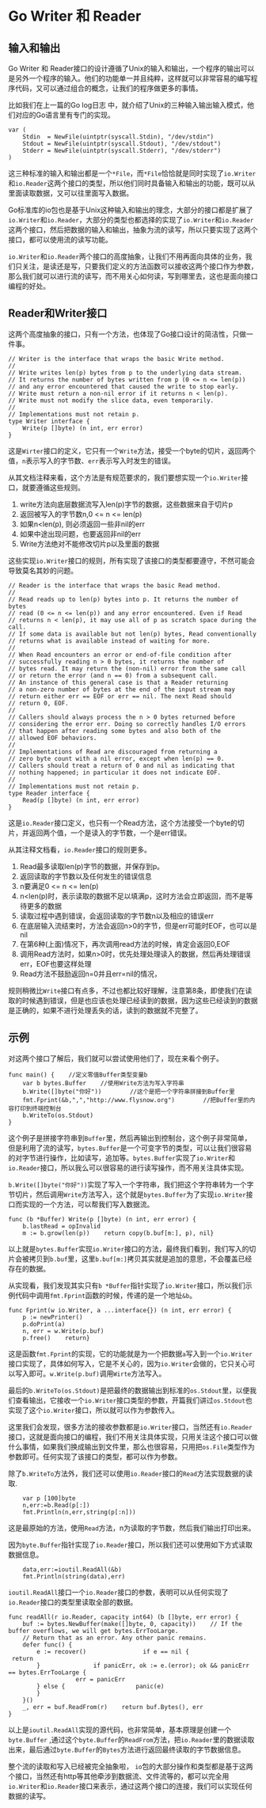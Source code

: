 # Go Writer 和 Reader
## 输入和输出

Go Writer 和 Reader接口的设计遵循了Unix的输入和输出，一个程序的输出可以是另外一个程序的输入。他们的功能单一并且纯粹，这样就可以非常容易的编写程序代码，又可以通过组合的概念，让我们的程序做更多的事情。

比如我们在上一篇的Go log日志 中，就介绍了Unix的三种输入输出输入模式，他们对应的Go语言里有专门的实现。

```
var (
    Stdin  = NewFile(uintptr(syscall.Stdin), "/dev/stdin")
    Stdout = NewFile(uintptr(syscall.Stdout), "/dev/stdout")
    Stderr = NewFile(uintptr(syscall.Stderr), "/dev/stderr")
)
```

这三种标准的输入和输出都是一个`*File`，而`*File`恰恰就是同时实现了`io.Writer`和`io.Reader`这两个接口的类型，所以他们同时具备输入和输出的功能，既可以从里面读取数据，又可以往里面写入数据。

Go标准库的io包也是基于Unix这种输入和输出的理念，大部分的接口都是扩展了`io.Writer`和`io.Reader`，大部分的类型也都选择的实现了`io.Writer`和`io.Reader`这两个接口，然后把数据的输入和输出，抽象为流的读写，所以只要实现了这两个接口，都可以使用流的读写功能。

`io.Writer`和`io.Reader`两个接口的高度抽象，让我们不用再面向具体的业务，我们只关注，是读还是写，只要我们定义的方法函数可以接收这两个接口作为参数，那么我们就可以进行流的读写，而不用关心如何读，写到哪里去，这也是面向接口编程的好处。

## Reader和Writer接口

这两个高度抽象的接口，只有一个方法，也体现了Go接口设计的简洁性，只做一件事。

```
// Writer is the interface that wraps the basic Write method.
//
// Write writes len(p) bytes from p to the underlying data stream.
// It returns the number of bytes written from p (0 <= n <= len(p))
// and any error encountered that caused the write to stop early.
// Write must return a non-nil error if it returns n < len(p).
// Write must not modify the slice data, even temporarily.
//
// Implementations must not retain p.
type Writer interface {
    Write(p []byte) (n int, err error)
}
```

这是`Wirter`接口的定义，它只有一个`Write`方法，接受一个byte的切片，返回两个值，`n`表示写入的字节数、`err`表示写入时发生的错误。

从其文档注释来看，这个方法是有规范要求的，我们要想实现一个`io.Writer`接口，就要遵循这些规则。

1.  write方法向底层数据流写入len(p)字节的数据，这些数据来自于切片p
2.  返回被写入的字节数n,0 <= n <= len(p)
3.  如果n<len(p), 则必须返回一些非nil的err
4.  如果中途出现问题，也要返回非nil的err
5.  Write方法绝对不能修改切片p以及里面的数据

这些实现`io.Writer`接口的规则，所有实现了该接口的类型都要遵守，不然可能会导致莫名其妙的问题。

```
// Reader is the interface that wraps the basic Read method.
//
// Read reads up to len(p) bytes into p. It returns the number of bytes
// read (0 <= n <= len(p)) and any error encountered. Even if Read
// returns n < len(p), it may use all of p as scratch space during the call.
// If some data is available but not len(p) bytes, Read conventionally
// returns what is available instead of waiting for more.
//
// When Read encounters an error or end-of-file condition after
// successfully reading n > 0 bytes, it returns the number of
// bytes read. It may return the (non-nil) error from the same call
// or return the error (and n == 0) from a subsequent call.
// An instance of this general case is that a Reader returning
// a non-zero number of bytes at the end of the input stream may
// return either err == EOF or err == nil. The next Read should
// return 0, EOF.
//
// Callers should always process the n > 0 bytes returned before
// considering the error err. Doing so correctly handles I/O errors
// that happen after reading some bytes and also both of the
// allowed EOF behaviors.
//
// Implementations of Read are discouraged from returning a
// zero byte count with a nil error, except when len(p) == 0.
// Callers should treat a return of 0 and nil as indicating that
// nothing happened; in particular it does not indicate EOF.
//
// Implementations must not retain p.
type Reader interface {
    Read(p []byte) (n int, err error)
}
```

这是`io.Reader`接口定义，也只有一个Read方法，这个方法接受一个byte的切片，并返回两个值，一个是读入的字节数，一个是err错误。

从其注释文档看，`io.Reader`接口的规则更多。
1.  Read最多读取len(p)字节的数据，并保存到p。
2.  返回读取的字节数以及任何发生的错误信息
3.  n要满足0 <= n <= len(p)
4.  n<len(p)时，表示读取的数据不足以填满p，这时方法会立即返回，而不是等待更多的数据
5.  读取过程中遇到错误，会返回读取的字节数n以及相应的错误err
6.  在底层输入流结束时，方法会返回n>0的字节，但是err可能时EOF，也可以是nil
7.  在第6种(上面)情况下，再次调用read方法的时候，肯定会返回0,EOF
8.  调用Read方法时，如果n>0时，优先处理处理读入的数据，然后再处理错误err，EOF也要这样处理
9.  Read方法不鼓励返回n=0并且err=nil的情况，

规则稍微比`Write`接口有点多，不过也都比较好理解，注意第8条，即使我们在读取的时候遇到错误，但是也应该也处理已经读到的数据，因为这些已经读到的数据是正确的，如果不进行处理丢失的话，读到的数据就不完整了。

## 示例

对这两个接口了解后，我们就可以尝试使用他们了，现在来看个例子。

```
func main() {    //定义零值Buffer类型变量b
    var b bytes.Buffer    //使用Write方法为写入字符串
    b.Write([]byte("你好"))        //这个是把一个字符串拼接到Buffer里
    fmt.Fprint(&b,",","http://www.flysnow.org")        //把Buffer里的内容打印到终端控制台
    b.WriteTo(os.Stdout)
}
```

这个例子是拼接字符串到`Buffer`里，然后再输出到控制台，这个例子非常简单，但是利用了流的读写，`bytes.Buffer`是一个可变字节的类型，可以让我们很容易的对字节进行操作，比如读写，追加等。`bytes.Buffer`实现了`io.Writer`和`io.Reader`接口，所以我么可以很容易的进行读写操作，而不用关注具体实现。

`b.Write([]byte("你好"))`实现了写入一个字符串，我们把这个字符串转为一个字节切片，然后调用`Write`方法写入，这个就是`bytes.Buffer`为了实现`io.Writer`接口而实现的一个方法，可以帮我们写入数据流。

```
func (b *Buffer) Write(p []byte) (n int, err error) {
    b.lastRead = opInvalid
    m := b.grow(len(p))    return copy(b.buf[m:], p), nil}
```

以上就是`bytes.Buffer`实现`io.Writer`接口的方法，最终我们看到，我们写入的切片会被拷贝到`b.buf`里，这里`b.buf[m:]`拷贝其实就是追加的意思，不会覆盖已经存在的数据。

从实现看，我们发现其实只有`b *Buffer`指针实现了`io.Writer`接口，所以我们示例代码中调用`fmt.Fprint`函数的时候，传递的是一个地址`&b`。

```
func Fprint(w io.Writer, a ...interface{}) (n int, err error) {
    p := newPrinter()
    p.doPrint(a)
    n, err = w.Write(p.buf)
    p.free()    return}
```

这是函数`fmt.Fprint`的实现，它的功能就是为一个把数据`a`写入到一个`io.Writer`接口实现了，具体如何写入，它是不关心的，因为`io.Writer`会做的，它只关心可以写入即可。`w.Write(p.buf)`调用`Wirte`方法写入。

最后的`b.WriteTo(os.Stdout)`是把最终的数据输出到标准的`os.Stdout`里，以便我们查看输出，它接收一个`io.Writer`接口类型的参数，开篇我们讲过`os.Stdout`也实现了这个`io.Writer`接口，所以就可以作为参数传入。

这里我们会发现，很多方法的接收参数都是`io.Writer`接口，当然还有`io.Reader`接口，这就是面向接口的编程，我们不用关注具体实现，只用关注这个接口可以做什么事情，如果我们换成输出到文件里，那么也很容易，只用把`os.File`类型作为参数即可。任何实现了该接口的类型，都可以作为参数。

除了`b.WriteTo`方法外，我们还可以使用`io.Reader`接口的`Read`方法实现数据的读取.

```
    var p [100]byte
    n,err:=b.Read(p[:])
    fmt.Println(n,err,string(p[:n]))
```

这是最原始的方法，使用`Read`方法，n为读取的字节数，然后我们输出打印出来。

因为`byte.Buffer`指针实现了`io.Reader`接口，所以我们还可以使用如下方式读取数据信息。

```
    data,err:=ioutil.ReadAll(&b)
    fmt.Println(string(data),err)
```

`ioutil.ReadAll`接口一个`io.Reader`接口的参数，表明可以从任何实现了`io.Reader`接口的类型里读取全部的数据。

```
func readAll(r io.Reader, capacity int64) (b []byte, err error) {
    buf := bytes.NewBuffer(make([]byte, 0, capacity))    // If the buffer overflows, we will get bytes.ErrTooLarge.
    // Return that as an error. Any other panic remains.
    defer func() {
        e := recover()                if e == nil {                    return
        }               if panicErr, ok := e.(error); ok && panicErr == bytes.ErrTooLarge {
                   err = panicErr
        } else {                    panic(e)
        }
    }()
    _, err = buf.ReadFrom(r)    return buf.Bytes(), err
}
```

以上是`ioutil.ReadAll`实现的源代码，也非常简单，基本原理是创建一个`byte.Buffer` ,通过这个`byte.Buffer`的`ReadFrom`方法，把`io.Reader`里的数据读取出来，最后通过`byte.Buffer`的`Bytes`方法进行返回最终读取的字节数据信息。

整个流的读取和写入已经被完全抽象啦， `io`包的大部分操作和类型都是基于这两个接口，当然还有http等其他牵涉到数据流、文件流等的，都可以完全用`io.Writer`和`io.Reader`接口来表示，通过这两个接口的连接，我们可以实现任何数据的读写。
